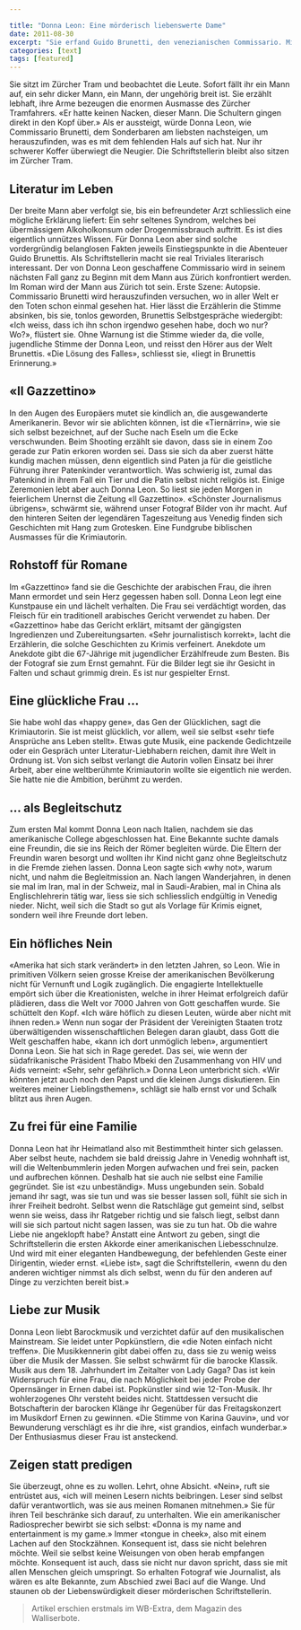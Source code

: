 ```yaml
---

title: "Donna Leon: Eine mörderisch liebenswerte Dame"
date: 2011-08-30
excerpt: "Sie erfand Guido Brunetti, den venezianischen Commissario. Mittlerweile hat er achtzehn Fälle gelöst und sie ist weltberühmt. Eine Begegnung mit Donna Leon."
categories: [text]
tags: [featured]
---
```



Sie sitzt im Zürcher Tram und beobachtet die Leute. Sofort fällt ihr ein Mann auf, ein sehr dicker Mann, ein Mann, der ungehörig breit ist. Sie erzählt lebhaft, ihre Arme bezeugen die enormen Ausmasse des Zürcher Tramfahrers. «Er hatte keinen Nacken, dieser Mann. Die Schultern gingen direkt in den Kopf über.» Als er aussteigt, würde Donna Leon, wie Commissario Brunetti, dem Sonderbaren am liebsten nachsteigen, um herauszufinden, was es mit dem fehlenden Hals auf sich hat. Nur ihr schwerer Koffer überwiegt die Neugier. Die Schriftstellerin bleibt also sitzen im Zürcher Tram.

## Literatur im Leben

Der breite Mann aber verfolgt sie, bis ein befreundeter Arzt schliesslich eine mögliche Erklärung liefert: Ein sehr seltenes Syndrom, welches bei übermässigem Alkoholkonsum oder Drogenmissbrauch auftritt. Es ist dies eigentlich unnützes Wissen. Für Donna Leon aber sind solche vordergründig belanglosen Fakten jeweils Einstiegspunkte in die Abenteuer Guido Brunettis. Als Schriftstellerin macht sie real Triviales literarisch interessant. Der von Donna Leon geschaffene Commissario wird in seinem nächsten Fall ganz zu Beginn mit dem Mann aus Zürich konfrontiert werden. Im Roman wird der Mann aus Zürich tot sein. Erste Szene: Autopsie. Commissario Brunetti wird herauszufinden versuchen, wo in aller Welt er den Toten schon einmal gesehen hat. Hier lässt die Erzählerin die Stimme absinken, bis sie, tonlos geworden, Brunettis Selbstgespräche wiedergibt: «Ich weiss, dass ich ihn schon irgendwo gesehen habe, doch wo nur? Wo?», flüstert sie. Ohne Warnung ist die Stimme wieder da, die volle, jugendliche Stimme der Donna Leon, und reisst den Hörer aus der Welt Brunettis. «Die Lösung des Falles», schliesst sie, «liegt in Brunettis Erinnerung.»

## «Il Gazzettino»

In den Augen des Europäers mutet sie kindlich an, die ausgewanderte Amerikanerin. Bevor wir sie ablichten können, ist die «Tiernärrin», wie sie sich selbst bezeichnet, auf der Suche nach Eseln um die Ecke verschwunden. Beim Shooting erzählt sie davon, dass sie in einem Zoo gerade zur Patin erkoren worden sei. Dass sie sich da aber zuerst hätte kundig machen müssen, denn eigentlich sind Paten ja für die geistliche Führung ihrer Patenkinder verantwortlich. Was schwierig ist, zumal das Patenkind in ihrem Fall ein Tier und die Patin selbst nicht religiös ist. Einige Zeremonien lebt aber auch Donna Leon. So liest sie jeden Morgen in feierlichem Unernst die Zeitung «Il Gazzettino». «Schönster Journalismus übrigens», schwärmt sie, während unser Fotograf Bilder von ihr macht. Auf den hinteren Seiten der legendären Tageszeitung aus Venedig finden sich Geschichten mit Hang zum Grotesken. Eine Fundgrube biblischen Ausmasses für die Krimiautorin.

## Rohstoff für Romane

Im «Gazzettino» fand sie die Geschichte der arabischen Frau, die ihren Mann ermordet und sein Herz gegessen haben soll. Donna Leon legt eine Kunstpause ein und lächelt verhalten. Die Frau sei verdächtigt worden, das Fleisch für ein traditionell arabisches Gericht verwendet zu haben. Der «Gazzettino» habe das Gericht erklärt, mitsamt der gängigsten Ingredienzen und Zubereitungsarten. «Sehr journalistisch korrekt», lacht die Erzählerin, die solche Geschichten zu Krimis verfeinert. Anekdote um Anekdote gibt die 67-Jährige mit jugendlicher Erzählfreude zum Besten. Bis der Fotograf sie zum Ernst gemahnt. Für die Bilder legt sie ihr Gesicht in Falten und schaut grimmig drein. Es ist nur gespielter Ernst.

## Eine glückliche Frau ...

Sie habe wohl das «happy gene», das Gen der Glücklichen, sagt die Krimiautorin. Sie ist meist glücklich, vor allem, weil sie selbst «sehr tiefe Ansprüche ans Leben stellt». Etwas gute Musik, eine packende Gedichtzeile oder ein Gespräch unter Literatur-Liebhabern reichen, damit ihre Welt in Ordnung ist. Von sich selbst verlangt die Autorin vollen Einsatz bei ihrer Arbeit, aber eine weltberühmte Krimiautorin wollte sie eigentlich nie werden. Sie hatte nie die Ambition, berühmt zu werden.

## ... als Begleitschutz

Zum ersten Mal kommt Donna Leon nach Italien, nachdem sie das amerikanische College abgeschlossen hat. Eine Bekannte suchte damals eine Freundin, die sie ins Reich der Römer begleiten würde. Die Eltern der Freundin waren besorgt und wollten ihr Kind nicht ganz ohne Begleitschutz in die Fremde ziehen lassen. Donna Leon sagte sich «why not», warum nicht, und nahm die Begleitmission an. Nach langen Wanderjahren, in denen sie mal im Iran, mal in der Schweiz, mal in Saudi-Arabien, mal in China als Englischlehrerin tätig war, liess sie sich schliesslich endgültig in Venedig nieder. Nicht, weil sich die Stadt so gut als Vorlage für Krimis eignet, sondern weil ihre Freunde dort leben.

## Ein höfliches Nein

«Amerika hat sich stark verändert» in den letzten Jahren, so Leon. Wie in primitiven Völkern seien grosse Kreise der amerikanischen Bevölkerung nicht für Vernunft und Logik zugänglich. Die engagierte Intellektuelle empört sich über die Kreationisten, welche in ihrer Heimat erfolgreich dafür plädieren, dass die Welt vor 7000 Jahren von Gott geschaffen wurde. Sie schüttelt den Kopf. «Ich wäre höflich zu diesen Leuten, würde aber nicht mit ihnen reden.» Wenn nun sogar der Präsident der Vereinigten Staaten trotz überwältigenden wissenschaftlichen Belegen daran glaubt, dass Gott die Welt geschaffen habe, «kann ich dort unmöglich leben», argumentiert Donna Leon. Sie hat sich in Rage geredet. Das sei, wie wenn der südafrikanische Präsident Thabo Mbeki den Zusammenhang von HIV und Aids verneint: «Sehr, sehr gefährlich.» Donna Leon unterbricht sich. «Wir könnten jetzt auch noch den Papst und die kleinen Jungs diskutieren. Ein weiteres meiner Lieblingsthemen», schlägt sie halb ernst vor und Schalk blitzt aus ihren Augen.

## Zu frei für eine Familie

Donna Leon hat ihr Heimatland also mit Bestimmtheit hinter sich gelassen. Aber selbst heute, nachdem sie bald dreissig Jahre in Venedig wohnhaft ist, will die Weltenbummlerin jeden Morgen aufwachen und frei sein, packen und aufbrechen können. Deshalb hat sie auch nie selbst eine Familie gegründet. Sie ist «zu unbeständig». Muss ungebunden sein. Sobald jemand ihr sagt, was sie tun und was sie besser lassen soll, fühlt sie sich in ihrer Freiheit bedroht. Selbst wenn die Ratschläge gut gemeint sind, selbst wenn sie weiss, dass ihr Ratgeber richtig und sie falsch liegt, selbst dann will sie sich partout nicht sagen lassen, was sie zu tun hat. Ob die wahre Liebe nie angeklopft habe? Anstatt eine Antwort zu geben, singt die Schriftstellerin die ersten Akkorde einer amerikanischen Liebesschnulze. Und wird mit einer eleganten Handbewegung, der befehlenden Geste einer Dirigentin, wieder ernst. «Liebe ist», sagt die Schriftstellerin, «wenn du den anderen wichtiger nimmst als dich selbst, wenn du für den anderen auf Dinge zu verzichten bereit bist.»

## Liebe zur Musik

Donna Leon liebt Barockmusik und verzichtet dafür auf den musikalischen Mainstream. Sie leidet unter Popkünstlern, die «die Noten einfach nicht treffen». Die Musikkennerin gibt dabei offen zu, dass sie zu wenig weiss über die Musik der Massen. Sie selbst schwärmt für die barocke Klassik. Musik aus dem 18. Jahrhundert im Zeitalter von Lady Gaga? Das ist kein Widerspruch für eine Frau, die nach Möglichkeit bei jeder Probe der Opernsänger in Ernen dabei ist. Popkünstler sind wie 12-Ton-Musik. Ihr wohlerzogenes Ohr versteht beides nicht. Stattdessen versucht die Botschafterin der barocken Klänge ihr Gegenüber für das Freitagskonzert im Musikdorf Ernen zu gewinnen. «Die Stimme von Karina Gauvin», und vor Bewunderung verschlägt es ihr die ihre, «ist grandios, einfach wunderbar.» Der Enthusiasmus dieser Frau ist ansteckend.

## Zeigen statt predigen

Sie überzeugt, ohne es zu wollen. Lehrt, ohne Absicht. «Nein», ruft sie entrüstet aus, «ich will meinen Lesern nichts beibringen. Leser sind selbst dafür verantwortlich, was sie aus meinen Romanen mitnehmen.» Sie für ihren Teil beschränke sich darauf, zu unterhalten. Wie ein amerikanischer Radiosprecher bewirbt sie sich selbst: «Donna is my name and entertainment is my game.» Immer «tongue in cheek», also mit einem Lachen auf den Stockzähnen. Konsequent ist, dass sie nicht belehren möchte. Weil sie selbst keine Weisungen von oben herab empfangen möchte. Konsequent ist auch, dass sie nicht nur davon spricht, dass sie mit allen Menschen gleich umspringt. So erhalten Fotograf wie Journalist, als wären es alte Bekannte, zum Abschied zwei Baci auf die Wange. Und staunen ob der Liebenswürdigkeit dieser mörderischen Schriftstellerin.

> Artikel erschien erstmals im WB-Extra, dem Magazin des Walliserbote.